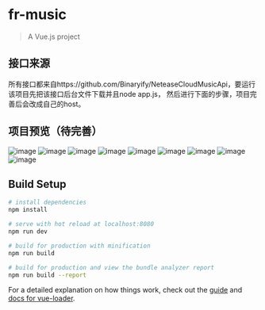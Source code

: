 # fr-music

> A Vue.js project

## 接口来源

所有接口都来自https://github.com/Binaryify/NeteaseCloudMusicApi，要运行该项目先把该接口后台文件下载并且node app.js，
然后进行下面的步骤，项目完善后会改成自己的host。

## 项目预览（待完善）
 ![image](https://github.com/echoFR/CloudMusic/blob/master/src/assets/show/1.png)
 ![image](https://github.com/echoFR/CloudMusic/blob/master/src/assets/show/2.png)
 ![image](https://github.com/echoFR/CloudMusic/blob/master/src/assets/show/3.png)
 ![image](https://github.com/echoFR/CloudMusic/blob/master/src/assets/show/4.png)
 ![image](https://github.com/echoFR/CloudMusic/blob/master/src/assets/show/5.png)
 ![image](https://github.com/echoFR/CloudMusic/blob/master/src/assets/show/6.png)
 ![image](https://github.com/echoFR/CloudMusic/blob/master/src/assets/show/7.png)
 ![image](https://github.com/echoFR/CloudMusic/blob/master/src/assets/show/8.png)
 ![image](https://github.com/echoFR/CloudMusic/blob/master/src/assets/show/9.png) 
 

## Build Setup

``` bash
# install dependencies
npm install

# serve with hot reload at localhost:8080
npm run dev

# build for production with minification
npm run build

# build for production and view the bundle analyzer report
npm run build --report
```

For a detailed explanation on how things work, check out the [guide](http://vuejs-templates.github.io/webpack/) and [docs for vue-loader](http://vuejs.github.io/vue-loader).
